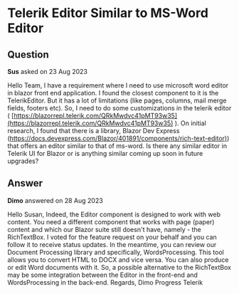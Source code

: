 # Telerik Editor Similar to MS-Word Editor

## Question

**Sus** asked on 23 Aug 2023

Hello Team, I have a requirement where I need to use microsoft word editor in blazor front end application. I found the closest component to it is the TelerikEditor. But it has a lot of limitations (like pages, columns, mail merge fields, footers etc). So, I need to do some customizations in the telerik editor ( [https://blazorrepl.telerik.com/QRkMwdvc41pMT93w35](https://blazorrepl.telerik.com/QRkMwdvc41pMT93w35) ). On initial research, I found that there is a library, Blazor Dev Express ([https://docs.devexpress.com/Blazor/401891/components/rich-text-editor)](https://docs.devexpress.com/Blazor/401891/components/rich-text-editor)) that offers an editor similar to that of ms-word. Is there any similar editor in Telerik UI for Blazor or is anything similar coming up soon in future upgrades?

## Answer

**Dimo** answered on 28 Aug 2023

Hello Susan, Indeed, the Editor component is designed to work with web content. You need a different component that works with page (paper) content and which our Blazor suite still doesn't have, namely - the RichTextBox. I voted for the feature request on your behalf and you can follow it to receive status updates. In the meantime, you can review our Document Processing library and specifically, WordsProcessing. This tool allows you to convert HTML to DOCX and vice versa. You can also produce or edit Word documents with it. So, a possible alternative to the RichTextBox may be some integration between the Editor in the front-end and WordsProcessing in the back-end. Regards, Dimo Progress Telerik
